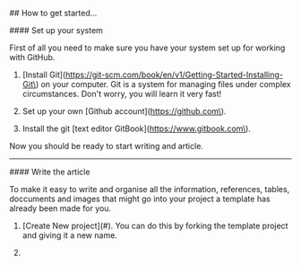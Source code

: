 \#\# How to get started...



\#\#\#\# Set up your system



First of all you need to make sure you have your system set up for working with GitHub. 



1. \[Install Git\]\(https://git-scm.com/book/en/v1/Getting-Started-Installing-Git\) on your computer. Git is a system for managing files under complex circumstances. Don't worry, you will learn it very fast!

2. Set up your own \[Github account\]\(https://github.com\).

3. Install the git \[text editor GitBook\]\(https://www.gitbook.com\).



Now you should be ready to start writing and article.



---



\#\#\#\# Write the article



To make it easy to write and organise all the information, references, tables, doccuments and images that might go into your project a template has already been made for you.







1.  \[Create New project\]\(\#\). You can do this by forking the template project and giving it a new name.

2. 



